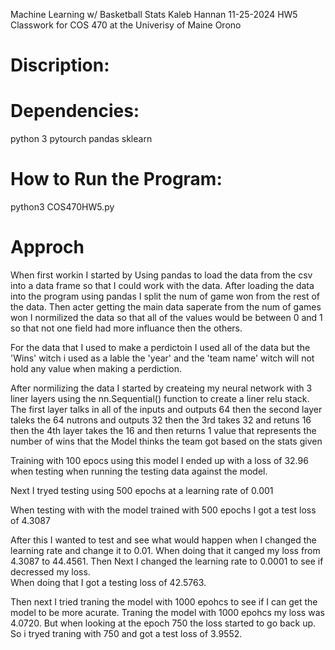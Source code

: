 Machine Learning w/ Basketball Stats
Kaleb Hannan
11-25-2024
HW5
Classwork for COS 470 at the Univerisy of Maine Orono

# Discription:  


# Dependencies:
python 3
pytourch
pandas
sklearn

# How to Run the Program:
python3 COS470HW5.py

# Approch
When first workin I started by Using pandas to load the data from the csv into a data frame so
that I could work with the data.  After loading the data into the program using pandas I split the
num of game won from the rest of the data.  Then acter getting the main data saperate from the num 
of games won I normilized the data so that all of the values would be between 0 and 1 so that not 
one field had more influance then the others.

For the data that I used to make a perdictoin I used all of the data but the 'Wins' witch i used as a lable the 'year'
and the 'team name' witch will not hold any value when making a perdiction.

After normilizing the data I started by createing my neural network with 3 liner layers using the nn.Sequential()
function to create a liner relu stack.  The first layer talks in all of the inputs and outputs 64 then the second layer taleks the 64 nutrons and outputs 32 then the 3rd 
takes 32 and retuns 16 then the 4th layer takes the 16 and then returns 1 value that 
represents the number of wins that the Model thinks the team got based on the stats given

Training with 100 epocs using this model I ended up with a loss of 32.96 when testing
when running the testing data against the model.


Next I tryed testing using 500 epochs at a learning rate of 0.001  

When testing with with the model trained with 500 epochs I
got a test loss of 4.3087 

After this I wanted to test and see what would happen when I changed the learning rate
and change it to 0.01.  When doing that it canged my loss from 4.3087 to 44.4561.
Then Next I changed the learning rate to 0.0001 to see if decressed my loss.  
When doing that I got a testing loss of 42.5763.

Then next I tried traning the model with 1000 epohcs to see if I can get the model to
be more acurate.  Traning the model with 1000 epohcs my loss was 4.0720.  But when 
looking at the epoch 750 the loss started to go back up.  So i tryed traning with 750
and got a  test loss of 3.9552.